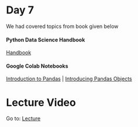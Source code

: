 # Day 7

We had covered topics from book given below

#### Python Data Science Handbook

[Handbook](https://colab.research.google.com/github/jakevdp/PythonDataScienceHandbook/blob/master/notebooks/Index.ipynb)

#### Google Colab Notebooks

[Introduction to Pandas](https://colab.research.google.com/github/jakevdp/PythonDataScienceHandbook/blob/master/notebooks/03.00-Introduction-to-Pandas.ipynb) | 
[Introducing Pandas Objects](https://colab.research.google.com/github/jakevdp/PythonDataScienceHandbook/blob/master/notebooks/03.01-Introducing-Pandas-Objects.ipynb)

# Lecture Video

Go to: [Lecture](https://www.youtube.com/watch?v=f3q8ee1v6ck)

